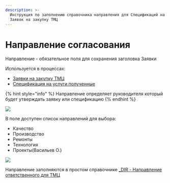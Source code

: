 ```yaml
---
description: >-
  Инструкция по заполнению справочника направления для Спецификаций на услуги и
  Заявок на закупку ТМЦ
---
```


# Направление согласования

Направление - обязательное поля для сохранения заголовка Заявки

Используется в процессах:

* [Заявки на закупку ТМЦ](../zayavka-na-zakupku/)
* [Спецификация на услуги полученные](../specifikacii-na-uslugi/)

{% hint style="info" %}
Направление определяет руководителя который будет утверждать заявку или спецификацию
{% endhint %}

![](<../../.gitbook/assets/image (676).png>)

В поле доступен список направлений для выбора:

* Качество&#x20;
* Производство
* Ремонты
* Технология
* Проекты(Васильев О.)

![](<../../.gitbook/assets/image (683).png>)

Направление заполняются в простом справочнике [\_DIR - Направление ответственного для ТМЦ](../../upravlenie-mdm/prostye-spravochniki/\_dir.md)
